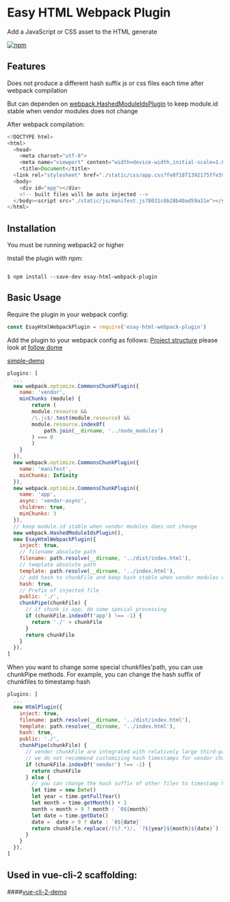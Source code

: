 Easy HTML Webpack Plugin
========================================

Add a JavaScript or CSS asset to the HTML generate

[![npm](https://img.shields.io/npm/v/easy-html-webpack-plugin.svg?style=flat-square)](https://www.npmjs.com/package/easy-html-webpack-plugin)

Features
------------

Does not produce a different hash suffix js or css files each time after webpack compilation

But can dependen on [webpack.HashedModuleIdsPlugin](https://github.com/webpack/webpack/blob/master/lib/HashedModuleIdsPlugin.js) to keep module.id stable when vendor modules does not change

After webpack compilation:
```javascript
<!DOCTYPE html>
<html>
  <head>
    <meta charset="utf-8">
    <meta name="viewport" content="width=device-width,initial-scale=1.0">
    <title>Document</title>
  <link rel="stylesheet" href="./static/css/app.css?fe8f1871392175ffe592" /></head>
  <body>
    <div id="app"></div>
    <!-- built files will be auto injected -->
  </body><script src="./static/js/manifest.js?8031c6b28b40ad59a31e"></script><script src="./static/js/vendor.js?bd0ae558bdc3f0975439"></script><script src="./static/js/app.js?fe8f1871392175ffe592"></script>
</html>
```

Installation
------------
You must be running webpack2 or higher

Install the plugin with npm:
```shell

$ npm install --save-dev esay-html-webpack-plugin
```
Basic Usage
-----------
Require the plugin in your webpack config:

```javascript
const EsayHtmlWebpackPlugin = require('esay-html-webpack-plugin')
```

Add the plugin to your webpack config as follows:
[Project structure](https://github.com/kallsave/easy-html-webpack-plugin/tree/master/demo/simple-demo) please look at [follow dome](https://github.com/kallsave/easy-html-webpack-plugin/tree/master/demo/simple-demo)

[simple-demo](https://github.com/kallsave/easy-html-webpack-plugin/tree/master/demo/simple-demo)

```javascript
plugins: [
  ...
  new webpack.optimize.CommonsChunkPlugin({
    name: 'vendor',
    minChunks (module) {
        return (
        module.resource &&
        /\.js$/.test(module.resource) &&
        module.resource.indexOf(
            path.join(__dirname, '../node_modules')
        ) === 0
        )
    }
  }),
  new webpack.optimize.CommonsChunkPlugin({
    name: 'manifest',
    minChunks: Infinity
  }),
  new webpack.optimize.CommonsChunkPlugin({
    name: 'app',
    async: 'vendor-async',
    children: true,
    minChunks: 3
  }),
  // keep module.id stable when vendor modules does not change
  new webpack.HashedModuleIdsPlugin(),
  new EsayHtmlWebpackPlugin({
    inject: true,
    // filename absolute path
    filename: path.resolve(__dirname, '../dist/index.html'),
    // template absolute path
    template: path.resolve(__dirname, '../index.html'),
    // add hash to chunkFile and keep hash stable when vendor modules does not change
    hash: true,
    // Prefix of injected file
    public: './',
    chunkPipe(chunkFile) {
      // if chunk is app, do some special processing
      if (chunkFile.indexOf('app') !== -1) {
        return './' + chunkFile
      }
      return chunkFile
    }
  }),
]
```

When you want to change some special chunkfiles'path, you can use  chunkPipe methods.
For example, you can change the hash suffix of chunkfiles to timestamp hash
```javascript
plugins: [
  ...
  new HtmlPlugin({
    inject: true,
    filename: path.resolve(__dirname, '../dist/index.html'),
    template: path.resolve(__dirname, '../index.html'),
    hash: true,
    public: './',
    chunkPipe(chunkFile) {
      // vendor chunkFile are integrated with relatively large third-party libraries and need to be cached
      // we do not recommend customizing hash timestamps for vendor chunkFile
      if (chunkFile.indexOf('vendor') !== -1) {
        return chunkFile
      } else {
        // you can change the hash suffix of other files to timestamp hash
        let time = new Date()
        let year = time.getFullYear()
        let month = time.getMonth() + 1
        month = month > 9 ? month : `0${month}`
        let date = time.getDate()
        date =  date > 9 ? date : `0${date}`
        return chunkFile.replace(/(\?.*)/, `?${year}${month}${date}`)
      }
    }
  }),
]
```

Used in vue-cli-2 scaffolding:
------------
####[vue-cli-2-demo](https://github.com/kallsave/easy-html-webpack-plugin/tree/master/demo/vue-cli-2-demo)












